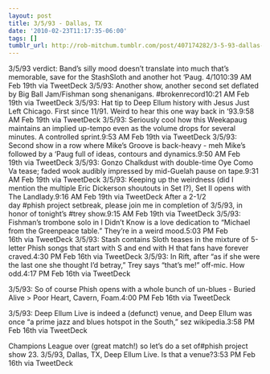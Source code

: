```yaml
---
layout: post
title: 3/5/93 - Dallas, TX
date: '2010-02-23T11:17:35-06:00'
tags: []
tumblr_url: http://rob-mitchum.tumblr.com/post/407174282/3-5-93-dallas-tx
---
```

3/5/93 verdict: Band’s silly mood doesn’t translate into much that’s memorable, save for the StashSloth and another hot ‘Paug. 4/1010:39 AM Feb 19th via TweetDeck 
3/5/93: Another show, another second set deflated by Big Ball Jam/Fishman song shenanigans. #brokenrecord10:21 AM Feb 19th via TweetDeck 
3/5/93: Hat tip to Deep Ellum history with Jesus Just Left Chicago. First since 11/91. Weird to hear this one way back in ‘93.9:58 AM Feb 19th via TweetDeck 
3/5/93: Seriously cool how this Weekapaug maintains an implied up-tempo even as the volume drops for several minutes. A controlled sprint.9:53 AM Feb 19th via TweetDeck 
3/5/93: Second show in a row where Mike’s Groove is back-heavy - meh Mike’s followed by a ‘Paug full of ideas, contours and dynamics.9:50 AM Feb 19th via TweetDeck 
3/5/93: Gonzo Chalkdust with double-time Oye Como Va tease; faded wook audibly impressed by mid-Guelah pause on tape.9:31 AM Feb 19th via TweetDeck 
3/5/93: Keeping up the weirdness (did I mention the multiple Eric Dickerson shoutouts in Set I?), Set II opens with The Landlady.9:16 AM Feb 19th via TweetDeck 
After a 2-1/2 day #phish project setbreak, please join me in completion of 3/5/93, in honor of tonight’s #trey show.9:15 AM Feb 19th via TweetDeck 
3/5/93: Fishman’s trombone solo in I Didn’t Know is a love dedication to “Michael from the Greenpeace table.” They’re in a weird mood.5:03 PM Feb 16th via TweetDeck
3/5/93: Stash contains Sloth teases in the mixture of 5-letter Phish songs that start with S and end with H that fans have forever craved.4:30 PM Feb 16th via TweetDeck 
3/5/93: In Rift, after “as if she were the last one she thought I’d betray,” Trey says “that’s me!” off-mic. How odd.4:17 PM Feb 16th via TweetDeck 

3/5/93: So of course Phish opens with a whole bunch of un-blues - Buried Alive > Poor Heart, Cavern, Foam.4:00 PM Feb 16th via TweetDeck 

3/5/93: Deep Ellum Live is indeed a (defunct) venue, and Deep Ellum was once “a prime jazz and blues hotspot in the South,” sez wikipedia.3:58 PM Feb 16th via TweetDeck 

Champions League over (great match!) so let’s do a set of#phish project show 23. 3/5/93, Dallas, TX, Deep Ellum Live. Is that a venue?3:53 PM Feb 16th via TweetDeck
